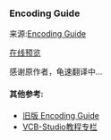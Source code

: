 ### Encoding Guide

来源:[Encoding Guide](https://silentaperture.gitlab.io/mdbook-guide/)

[在线预览](https://suwmlee.github.io/mdbook-guide/)

感谢原作者，龟速翻译中...    

#### 其他参考:
- [旧版 Encoding Guide](https://suwmlee.github.io/docs/AHD_encode_guide.pdf)
- [VCB-Studio教程专栏](https://vcb-s.nmm-hd.org/)
